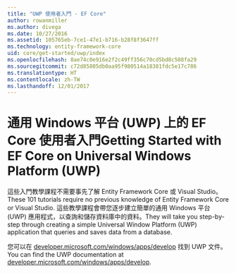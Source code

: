 ```yaml
---
title: "UWP 使用者入門 - EF Core"
author: rowanmiller
ms.author: divega
ms.date: 10/27/2016
ms.assetid: 105765eb-7ce1-47e1-b716-b28f8f3647ff
ms.technology: entity-framework-core
uid: core/get-started/uwp/index
ms.openlocfilehash: 8ae74c0e916e2f2c49ff356c70cd5bd8c508fa29
ms.sourcegitcommit: c72d85805db0aa95f980514a18381fdc5e17c786
ms.translationtype: HT
ms.contentlocale: zh-TW
ms.lasthandoff: 12/01/2017
---
```

# <a name="getting-started-with-ef-core-on-universal-windows-platform-uwp"></a><span data-ttu-id="3c75f-102">通用 Windows 平台 (UWP) 上的 EF Core 使用者入門</span><span class="sxs-lookup"><span data-stu-id="3c75f-102">Getting Started with EF Core on Universal Windows Platform (UWP)</span></span>

<span data-ttu-id="3c75f-103">這些入門教學課程不需要事先了解 Entity Framework Core 或 Visual Studio。</span><span class="sxs-lookup"><span data-stu-id="3c75f-103">These 101 tutorials require no previous knowledge of Entity Framework Core or Visual Studio.</span></span> <span data-ttu-id="3c75f-104">這些教學課程會帶您逐步建立簡單的通用 Windows 平台 (UWP) 應用程式，以查詢和儲存資料庫中的資料。</span><span class="sxs-lookup"><span data-stu-id="3c75f-104">They will take you step-by-step through creating a simple Universal Window Platform (UWP) application that queries and saves data from a database.</span></span>

<span data-ttu-id="3c75f-105">您可以在 [developer.microsoft.com/windows/apps/develop](https://developer.microsoft.com/windows/apps/develop) 找到 UWP 文件。</span><span class="sxs-lookup"><span data-stu-id="3c75f-105">You can find the UWP documentation at [developer.microsoft.com/windows/apps/develop](https://developer.microsoft.com/windows/apps/develop).</span></span>
